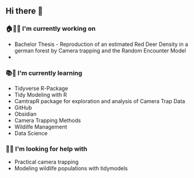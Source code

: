 ## Hi there 👋

### 🏠👨‍💻 I'm currently working on

- Bachelor Thesis - Reproduction of an estimated Red Deer Density in a german forest by Camera trapping and the Random Encounter Model
- 
### 📚🧠 I'm currently learning

- Tidyverse R-Package
- Tidy Modeling with R
- CamtrapR package for exploration and analysis of Camera Trap Data
- GitHub
- Obsidian
- Camera Trapping Methods
- Wildilfe Management
- Data Science

### 🤔💡 I'm looking for help with

- Practical camera trapping
- Modeling wildlife populations with tidymodels
